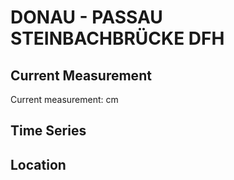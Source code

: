# DONAU - PASSAU STEINBACHBRÜCKE DFH

## Current Measurement

Current measurement: <Value topic="rivers/pegel-online/DONAU/PASSAU STEINBACHBRÜCKE DFH/measurementValue"/> cm

## Time Series

<TimeSeries topic="rivers/pegel-online/DONAU/PASSAU STEINBACHBRÜCKE DFH/measurementValue" period="week" />

## Location

<WorldMap>
  <Marker lat="48.57566996001017" lon="13.475461520306283" labelTopic="rivers/pegel-online/DONAU/PASSAU STEINBACHBRÜCKE DFH" />
</WorldMap>
